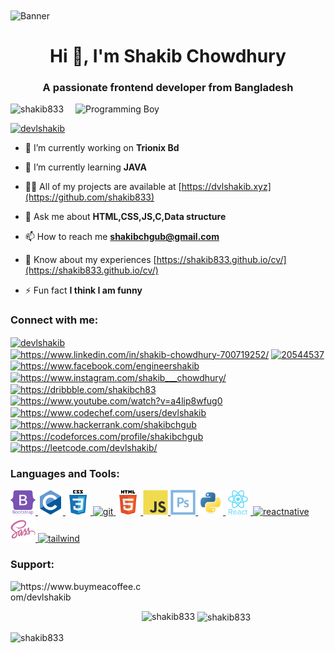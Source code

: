 <img  align="center"  width="980" height="300" src="https://scontent.fdac138-1.fna.fbcdn.net/v/t39.30808-6/314862645_1723039774733895_7513350168721354290_n.png?_nc_cat=110&ccb=1-7&_nc_sid=e3f864&_nc_eui2=AeEwRI1rOHCEtidH2VdRYdnX1A5_GuQucRDUDn8a5C5xEGhcbaUoq_mJWNQZwhOH143XisxxS_DkaSu08vDZd17K&_nc_ohc=lF7T4I9W_FUAX9OYf90&_nc_oc=AQloruAPUuUc9Pa5HaV6a5G5hAcJwzKizDTOJwO2dmvfz4x2MB8IgeMCvGuRDTOlb48&_nc_ht=scontent.fdac138-1.fna&oh=00_AfDo6cy_pvJf5TkAl_UHEEFPjIrKGVPBMf1nU8sFE4Qicw&oe=637CC0C3" alt="Banner">
<h1 align="center">Hi 👋, I'm Shakib Chowdhury</h1>
<h3 align="center">A passionate frontend developer from Bangladesh</h3>
  <img align="right" width="400" src="https://camo.githubusercontent.com/cae12fddd9d6982901d82580bdf321d81fb299141098ca1c2d4891870827bf17/68747470733a2f2f6d69726f2e6d656469756d2e636f6d2f6d61782f313336302f302a37513379765349765f7430696f4a2d5a2e676966" alt="Programming Boy">
<p align="left"> <img src="https://komarev.com/ghpvc/?username=shakib833&label=Profile%20views&color=0e75b6&style=flat" alt="shakib833" /> </p>

<p align="left"> <a href="https://twitter.com/devlshakib" target="blank"><img src="https://img.shields.io/twitter/follow/devlshakib?logo=twitter&style=for-the-badge" alt="devlshakib" /></a> </p>

- 🔭 I’m currently working on **Trionix Bd**

- 🌱 I’m currently learning **JAVA**

- 👨‍💻 All of my projects are available at [https://dvlshakib.xyz](https://github.com/shakib833)

- 💬 Ask me about **HTML,CSS,JS,C,Data structure**

- 📫 How to reach me **shakibchgub@gmail.com**

- 📄 Know about my experiences [https://shakib833.github.io/cv/](https://shakib833.github.io/cv/)

- ⚡ Fun fact **I think I am funny**

<h3 align="left">Connect with me:</h3>
<p align="left">
<a href="https://twitter.com/devlshakib" target="blank"><img align="center" src="https://raw.githubusercontent.com/rahuldkjain/github-profile-readme-generator/master/src/images/icons/Social/twitter.svg" alt="devlshakib" height="30" width="40" /></a>
<a href="https://linkedin.com/in/https://www.linkedin.com/in/shakib-chowdhury-700719252/" target="blank"><img align="center" src="https://raw.githubusercontent.com/rahuldkjain/github-profile-readme-generator/master/src/images/icons/Social/linked-in-alt.svg" alt="https://www.linkedin.com/in/shakib-chowdhury-700719252/" height="30" width="40" /></a>
<a href="https://stackoverflow.com/users/20544537" target="blank"><img align="center" src="https://raw.githubusercontent.com/rahuldkjain/github-profile-readme-generator/master/src/images/icons/Social/stack-overflow.svg" alt="20544537" height="30" width="40" /></a>
<a href="https://fb.com/https://www.facebook.com/engineershakib" target="blank"><img align="center" src="https://raw.githubusercontent.com/rahuldkjain/github-profile-readme-generator/master/src/images/icons/Social/facebook.svg" alt="https://www.facebook.com/engineershakib" height="30" width="40" /></a>
<a href="https://instagram.com/https://www.instagram.com/shakib___chowdhury/" target="blank"><img align="center" src="https://raw.githubusercontent.com/rahuldkjain/github-profile-readme-generator/master/src/images/icons/Social/instagram.svg" alt="https://www.instagram.com/shakib___chowdhury/" height="30" width="40" /></a>
<a href="https://dribbble.com/https://dribbble.com/shakibch83" target="blank"><img align="center" src="https://raw.githubusercontent.com/rahuldkjain/github-profile-readme-generator/master/src/images/icons/Social/dribbble.svg" alt="https://dribbble.com/shakibch83" height="30" width="40" /></a>
<a href="https://www.youtube.com/c/https://www.youtube.com/watch?v=a4lip8wfug0" target="blank"><img align="center" src="https://raw.githubusercontent.com/rahuldkjain/github-profile-readme-generator/master/src/images/icons/Social/youtube.svg" alt="https://www.youtube.com/watch?v=a4lip8wfug0" height="30" width="40" /></a>
<a href="https://www.codechef.com/users/https://www.codechef.com/users/devlshakib" target="blank"><img align="center" src="https://cdn.jsdelivr.net/npm/simple-icons@3.1.0/icons/codechef.svg" alt="https://www.codechef.com/users/devlshakib" height="30" width="40" /></a>
<a href="https://www.hackerrank.com/https://www.hackerrank.com/shakibchgub" target="blank"><img align="center" src="https://raw.githubusercontent.com/rahuldkjain/github-profile-readme-generator/master/src/images/icons/Social/hackerrank.svg" alt="https://www.hackerrank.com/shakibchgub" height="30" width="40" /></a>
<a href="https://codeforces.com/profile/https://codeforces.com/profile/shakibchgub" target="blank"><img align="center" src="https://raw.githubusercontent.com/rahuldkjain/github-profile-readme-generator/master/src/images/icons/Social/codeforces.svg" alt="https://codeforces.com/profile/shakibchgub" height="30" width="40" /></a>
<a href="https://www.leetcode.com/https://leetcode.com/devlshakib/" target="blank"><img align="center" src="https://raw.githubusercontent.com/rahuldkjain/github-profile-readme-generator/master/src/images/icons/Social/leet-code.svg" alt="https://leetcode.com/devlshakib/" height="30" width="40" /></a>
</p>

<h3 align="left">Languages and Tools:</h3>
<p align="left"> <a href="https://getbootstrap.com" target="_blank" rel="noreferrer"> <img src="https://raw.githubusercontent.com/devicons/devicon/master/icons/bootstrap/bootstrap-plain-wordmark.svg" alt="bootstrap" width="40" height="40"/> </a> <a href="https://www.cprogramming.com/" target="_blank" rel="noreferrer"> <img src="https://raw.githubusercontent.com/devicons/devicon/master/icons/c/c-original.svg" alt="c" width="40" height="40"/> </a> <a href="https://www.w3schools.com/css/" target="_blank" rel="noreferrer"> <img src="https://raw.githubusercontent.com/devicons/devicon/master/icons/css3/css3-original-wordmark.svg" alt="css3" width="40" height="40"/> </a> <a href="https://git-scm.com/" target="_blank" rel="noreferrer"> <img src="https://www.vectorlogo.zone/logos/git-scm/git-scm-icon.svg" alt="git" width="40" height="40"/> </a> <a href="https://www.w3.org/html/" target="_blank" rel="noreferrer"> <img src="https://raw.githubusercontent.com/devicons/devicon/master/icons/html5/html5-original-wordmark.svg" alt="html5" width="40" height="40"/> </a> <a href="https://developer.mozilla.org/en-US/docs/Web/JavaScript" target="_blank" rel="noreferrer"> <img src="https://raw.githubusercontent.com/devicons/devicon/master/icons/javascript/javascript-original.svg" alt="javascript" width="40" height="40"/> </a> <a href="https://www.photoshop.com/en" target="_blank" rel="noreferrer"> <img src="https://raw.githubusercontent.com/devicons/devicon/master/icons/photoshop/photoshop-line.svg" alt="photoshop" width="40" height="40"/> </a> <a href="https://www.python.org" target="_blank" rel="noreferrer"> <img src="https://raw.githubusercontent.com/devicons/devicon/master/icons/python/python-original.svg" alt="python" width="40" height="40"/> </a> <a href="https://reactjs.org/" target="_blank" rel="noreferrer"> <img src="https://raw.githubusercontent.com/devicons/devicon/master/icons/react/react-original-wordmark.svg" alt="react" width="40" height="40"/> </a> <a href="https://reactnative.dev/" target="_blank" rel="noreferrer"> <img src="https://reactnative.dev/img/header_logo.svg" alt="reactnative" width="40" height="40"/> </a> <a href="https://sass-lang.com" target="_blank" rel="noreferrer"> <img src="https://raw.githubusercontent.com/devicons/devicon/master/icons/sass/sass-original.svg" alt="sass" width="40" height="40"/> </a> <a href="https://tailwindcss.com/" target="_blank" rel="noreferrer"> <img src="https://www.vectorlogo.zone/logos/tailwindcss/tailwindcss-icon.svg" alt="tailwind" width="40" height="40"/> </a> </p>

<h3 align="left">Support:</h3>
<p><a href="https://www.buymeacoffee.com/https://www.buymeacoffee.com/devlshakib"> <img align="left" src="https://cdn.buymeacoffee.com/buttons/v2/default-yellow.png" height="50" width="210" alt="https://www.buymeacoffee.com/devlshakib" /></a></p><br><br>

<p><img align="left" src="https://github-readme-stats.vercel.app/api/top-langs?username=shakib833&show_icons=true&locale=en&layout=compact" alt="shakib833" /></p>

<p>&nbsp;<img align="center" src="https://github-readme-stats.vercel.app/api?username=shakib833&show_icons=true&locale=en" alt="shakib833" /></p>

<p><img align="center" src="https://github-readme-streak-stats.herokuapp.com/?user=shakib833&" alt="shakib833" /></p>

